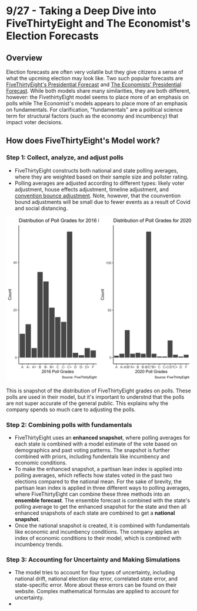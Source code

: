 
# 9/27 - Taking a Deep Dive into FiveThirtyEight and The Economist's Election Forecasts

## Overview
Election forecasts are often very volatile but they give citizens a sense of what the upcming election may look like. Two such popular forecasts are [FiveThirtyEight's Presidential Forecast](https://projects.fivethirtyeight.com/2020-election-forecast/) and [The Economists' Presidential Forecast](https://projects.economist.com/us-2020-forecast/president). While both models share many similarities, they are both different, however: the FivethirtyEight model seems to place more of an emphasis on polls while The Economist's models appears to place more of an emphasis on fundamentals. For clarification, "fundamentals" are a political science term for structural factors (such as the economy and incumbency) that impact voter decisions.

## How does FiveThirtyEight's Model work?

### Step 1: Collect, analyze, and adjust polls

+ FiveThirtyEight constructs both national and state polling averages, where they are weighted based on their sample size and pollster rating.
+ Polling averages are adjusted according to different types: likely voter adjustment, house effects adjustment, timeline adjustment, and [convention bounce adjustment](https://fivethirtyeight.com/features/measuring-a-convention-bounce/). Note, however, that the counvention bound adjustments will be small due to fewer events as a result of Covid and social distancing. 

![](../figures/pollgrades.png)

This is snapshot of the distribution of FiveThirtyEight grades on polls. These polls are used in their model, but it's important to understnd that the polls are not super accurate of the general public. This explains why the company spends so much care to adjusting the polls. 

### Step 2: Combining polls with fundamentals

+ FiveThirtyEight uses an **enhanced snapshot**, where polling averages for each state is combined with a model estimate of the vote based on demographics and past voting patterns. The snapshot is further combined with priors, including fundentals like incumbency and economic conditions. 
+ To make the enhanced snapshot, a partisan lean index is applied into polling averages, which reflects how states voted in the past two elections compared to the national mean. For the sake of brevity, the partisan lean index is applied in three different ways to polling averages, where FiveThirtyEight can combine these three methods into an **ensemble forecast**. The ensemble forecast is combined with the state's polling average to get the enhanced snapshot for the state and then all enhanced snapshots of each state are combined to get a **national snapshot**. 
+ Once the national snapshot is created, it is combined with fundamentals like economic and incumbency conditions. The company applies an index of economic conditions to their model, which is combined with incumbency trends. 

### Step 3: Accounting for Uncertainty and Making Simulations

+ The model tries to account for four types of uncertainty, including national drift, national election day error, correlated state error, and state-specific error. More about these errors can be found on their website. Complex mathematical formulas are applied to account for uncertainty. 
+ 




